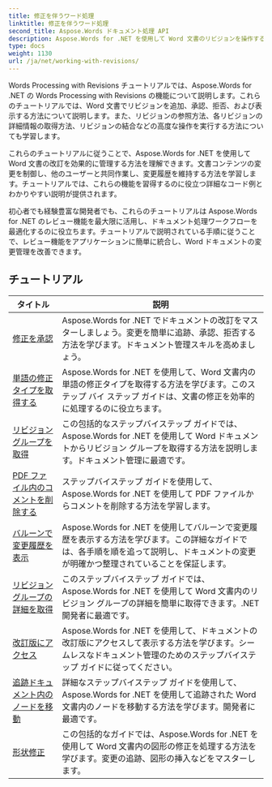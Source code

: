 ```yaml
---
title: 修正を伴うワード処理
linktitle: 修正を伴うワード処理
second_title: Aspose.Words ドキュメント処理 API
description: Aspose.Words for .NET を使用して Word 文書のリビジョンを操作する方法を学習します。リビジョンの管理と表示に関するサンプル コードを含むステップバイステップのチュートリアルです。
type: docs
weight: 1130
url: /ja/net/working-with-revisions/
---
```

Words Processing with Revisions チュートリアルでは、Aspose.Words for .NET の Words Processing with Revisions の機能について説明します。これらのチュートリアルでは、Word 文書でリビジョンを追加、承認、拒否、および表示する方法について説明します。また、リビジョンの参照方法、各リビジョンの詳細情報の取得方法、リビジョンの結合などの高度な操作を実行する方法についても学習します。

これらのチュートリアルに従うことで、Aspose.Words for .NET を使用して Word 文書の改訂を効果的に管理する方法を理解できます。文書コンテンツの変更を制御し、他のユーザーと共同作業し、変更履歴を維持する方法を学習します。チュートリアルでは、これらの機能を習得するのに役立つ詳細なコード例とわかりやすい説明が提供されます。

初心者でも経験豊富な開発者でも、これらのチュートリアルは Aspose.Words for .NET のレビュー機能を最大限に活用し、ドキュメント処理ワークフローを最適化するのに役立ちます。チュートリアルで説明されている手順に従うことで、レビュー機能をアプリケーションに簡単に統合し、Word ドキュメントの変更管理を改善できます。

 ## チュートリアル
| タイトル | 説明 |
| --- | --- |
| [修正を承認](./accept-revisions/) | Aspose.Words for .NET でドキュメントの改訂をマスターしましょう。変更を簡単に追跡、承認、拒否する方法を学びます。ドキュメント管理スキルを高めましょう。 |
| [単語の修正タイプを取得する](./get-revision-types/) |Aspose.Words for .NET を使用して、Word 文書内の単語の修正タイプを取得する方法を学びます。このステップ バイ ステップ ガイドは、文書の修正を効率的に処理するのに役立ちます。 |
| [リビジョングループを取得](./get-revision-groups/) | この包括的なステップバイステップ ガイドでは、Aspose.Words for .NET を使用して Word ドキュメントからリビジョン グループを取得する方法を説明します。ドキュメント管理に最適です。 |
| [PDF ファイル内のコメントを削除する](./remove-comments-in-pdf/) | ステップバイステップ ガイドを使用して、Aspose.Words for .NET を使用して PDF ファイルからコメントを削除する方法を学習します。 |
| [バルーンで変更履歴を表示](./show-revisions-in-balloons/) | Aspose.Words for .NET を使用してバルーンで変更履歴を表示する方法を学びます。この詳細なガイドでは、各手順を順を追って説明し、ドキュメントの変更が明確かつ整理されていることを保証します。 |
| [リビジョングループの詳細を取得](./get-revision-group-details/) | このステップバイステップ ガイドでは、Aspose.Words for .NET を使用して Word 文書内のリビジョン グループの詳細を簡単に取得できます。.NET 開発者に最適です。 |
| [改訂版にアクセス](./access-revised-version/) | Aspose.Words for .NET を使用して、ドキュメントの改訂版にアクセスして表示する方法を学びます。シームレスなドキュメント管理のためのステップバイステップ ガイドに従ってください。 |
| [追跡ドキュメント内のノードを移動](./move-node-in-tracked-document/) | 詳細なステップバイステップ ガイドを使用して、Aspose.Words for .NET を使用して追跡された Word 文書内のノードを移動する方法を学びます。開発者に最適です。 |
| [形状修正](./shape-revision/) | この包括的なガイドでは、Aspose.Words for .NET を使用して Word 文書内の図形の修正を処理する方法を学びます。変更の追跡、図形の挿入などをマスターします。 |